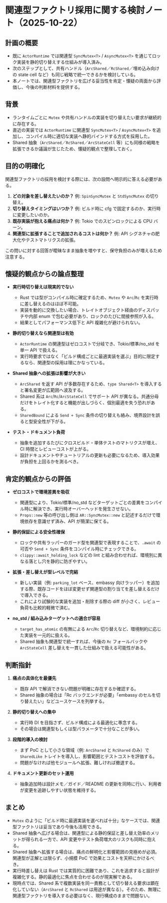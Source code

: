 # 関連型ファクトリ採用に関する検討ノート（2025-10-22）

## 計画の概要

- 既に `ActorRuntime` では関連型 `SyncMutex<T>` / `AsyncMutex<T>` を通じてロック実装を静的切り替えする仕組みが導入済み。
- 次のステップとして、共有ハンドル（`ArcShared`／`RcShared`／埋め込み向けの state cell など）も同じ戦略で統一できるかを検討している。
- 本ノートでは、関連型ファクトリを広げる妥当性を肯定・懐疑の両面から評価し、今後の判断材料を提供する。

## 背景

- ランタイムごとに `Mutex` や共有ハンドルの実装を切り替えたい要求が継続的に存在する。
- 直近の実装では `ActorRuntime` に関連型 `SyncMutex<T>` / `AsyncMutex<T>` を追加し、コンパイル時に適切な実装へ静的バインドする方式を採用した。
- Shared 抽象（`ArcShared`／`RcShared`／`ArcStateCell` 等）にも同様の戦略を拡張できるか議論が生じたため、懐疑的観点で整理しておく。

## 目的の明確化

関連型ファクトリの採用を検討する際には、次の設問へ明示的に答える必要がある。

1. **どの対象を差し替えたいのか？** 例: `SpinSyncMutex` と `StdSyncMutex` の切り替え。
2. **切り替えタイミングはいつか？** 例: ビルド時に cfg で固定するのか、実行時に変更したいのか。
3. **既存実装が抱える痛点は何か？** 例: Tokio でのスピンロックによる CPU バーン。
4. **関連型に拡張することで追加されるコストは何か？** 例: API シグネチャの肥大化やテストマトリクスの拡張。

この問いに対する回答が曖昧なまま抽象を増やすと、保守負担のみが増えるため注意する。

## 懐疑的観点からの論点整理

- **実行時切り替えは現実的でない**
  - Rust では型がコンパイル時に確定するため、`Mutex` や `Arc`/`Rc` を実行時に差し替えるのはほぼ不可能。
  - 実装を動的に交換したい場合、トレイトオブジェクト経由のディスパッチや内部 enum で包む必要があり、ロックのたびに間接参照が入る。
  - 結果としてパフォーマンス低下と API 複雑化が避けられない。

- **静的切り替えなら関連型は有効**
  - `ActorRuntime` の関連型はゼロコストで分岐でき、Tokio/標準/no_std を単一 API で扱える。
  - 実行時要求ではなく「ビルド構成ごとに最適実装を選ぶ」目的に限定するなら、関連型の採用は理にかなっている。

- **Shared 抽象への拡張は影響が大きい**
  - `ArcShared` を返す API が多数存在するため、`type Shared<T>` を導入すると署名変更が広範囲へ波及する。
  - Shared 系は `Arc`/`Rc`/`ArcStateCell` でサポート API が異なる。共通分母だけをトレイト化すると機能が出しづらく、個別最適を失う恐れがある。
  - `SharedBound` による `Send + Sync` 条件の切り替えも絡み、境界設計を誤ると型安全性が下がる。

- **テスト・ドキュメント負荷**
  - 抽象を追加するたびにクロスビルド・単体テストのマトリクスが増え、CI 時間とレビューコストが上がる。
  - 設計ドキュメントやチュートリアルの更新も必要になるため、導入効果が負担を上回るかを測るべき。

## 肯定的観点からの評価

- **ゼロコストで環境差異を吸収**
  - 関連型により、Tokio/標準/no_std などターゲットごとの差異をコンパイル時に解決でき、実行時オーバーヘッドを発生させない。
  - `Props::new` 等の呼び出し側は `AR::SyncMutex::new` と記述するだけで環境依存を意識せず済み、API が簡潔に保てる。

- **静的保証による安全性確保**
  - ロックや共有ラッパーのガード型を関連型で表現することで、`.await` の可否や `Send + Sync` 条件をコンパイル時にチェックできる。
  - `clippy::await_holding_lock` などの lint と組み合わせれば、環境別に異なる落とし穴を静的に防ぎやすい。

- **拡張・差し替えが型レベルで完結**
  - 新しい実装（例: `parking_lot` ベース、embassy 向けラッパー）を追加する際、既存コードをほぼ変更せず関連型の割り当てを差し替えるだけで導入できる。
  - これにより試験的な実装を追加・削除する際の diff が小さく、レビュー負荷も比較的軽微で済む。

- **no_std / 組み込みターゲットへの適合が容易**
  - `target_has_atomic` の有無による `Arc`/`Rc` 切り替えなど、環境制約に応じた実装を一元的に扱える。
  - Shared 抽象も関連型で統一すれば、今後の `Rc` フォールバックや `ArcStateCell` 差し替えを一貫した仕組みで扱える可能性がある。

## 判断指針

1. **痛点の具体化を最優先**
   - 既存 API で解消できない問題が明確に存在するか確認する。
   - Shared 抽象の場合は「Rc バックエンドが必要」「embassy のセルを切り替えたい」などユースケースを列挙する。

2. **静的切り替えへの集中**
   - 実行時 DI を目指さず、ビルド構成による最適化に専念する。
   - その場合は関連型もしくは型パラメータで十分なことが多い。

3. **段階的導入の検討**
   - まず PoC として小さな領域（例: `ArcShared` と `RcShared` のみ）で `SharedLike` トレイトを導入し、影響範囲とテストコストを評価する。
   - 問題がなければ他モジュールへ拡張、難しければ撤退する。

4. **ドキュメント更新のセット運用**
   - 抽象追加時は設計メモ／ガイド／README の更新を同時に行い、利用者が変更を追跡しやすい状態を維持する。

## まとめ

- `Mutex` のように「ビルド時に最適実装を選べれば十分」なケースでは、関連型ファクトリは妥当であり今後も活用できる。
- Shared 抽象へ広げる場合は、関連型による静的保証と差し替え効率のメリットが得られる一方で、API 変更やテスト負荷増大のリスクも同時に抱える。
- Shared 抽象へ拡張する場合は、痛点の鮮明化と影響範囲の見極めが必須。関連型が正解とは限らず、小規模 PoC で効果とコストを天秤にかけるべき。
- 実行時差し替えは Rust では実質的に困難であり、これを追求すると設計が複雑化する。静的最適化に焦点を合わせるのが現実解である。
- 現時点では、Shared 系で複数実装を同一責務として切り替える要求は顕在化していない（`ArcShared` と `RcShared` は用途が異なる）。そのため、無理に関連型ファクトリを導入する必要はなく、現行構成のままで問題ない。
